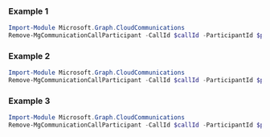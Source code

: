 ### Example 1
```powershell
Import-Module Microsoft.Graph.CloudCommunications
Remove-MgCommunicationCallParticipant -CallId $callId -ParticipantId $participantId
```
### Example 2
```powershell
Import-Module Microsoft.Graph.CloudCommunications
Remove-MgCommunicationCallParticipant -CallId $callId -ParticipantId $participantId
```
### Example 3
```powershell
Import-Module Microsoft.Graph.CloudCommunications
Remove-MgCommunicationCallParticipant -CallId $callId -ParticipantId $participantId
```
